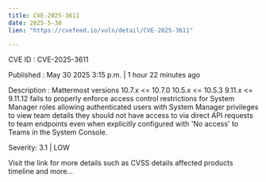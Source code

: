 ```yaml
---
title: CVE-2025-3611
date: 2025-5-30
lien: "https://cvefeed.io/vuln/detail/CVE-2025-3611"

---
```


CVE ID : CVE-2025-3611

Published :  May 30
2025
3:15 p.m. | 1 hour
22 minutes ago

Description : Mattermost versions 10.7.x <= 10.7.0
10.5.x <= 10.5.3
9.11.x <= 9.11.12 fails to properly enforce access control restrictions for System Manager roles
allowing authenticated users with System Manager privileges to view team details they should not have access to via direct API requests to team endpoints
even when explicitly configured with 'No access' to Teams in the System Console.

Severity: 3.1 | LOW

Visit the link for more details
such as CVSS details
affected products
timeline
and more...
